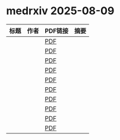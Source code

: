 # medrxiv 2025-08-09

| 标题 | 作者 | PDF链接 |  摘要 |
|------|------|--------|------|
|  |  | [PDF](https://doi.org/10.1101/2025.07.18.25331768) |  |
|  |  | [PDF](https://doi.org/10.1101/2024.08.12.24311861) |  |
|  |  | [PDF](https://doi.org/10.1101/2025.08.04.25332973) |  |
|  |  | [PDF](https://doi.org/10.1101/2025.07.16.25331530) |  |
|  |  | [PDF](https://doi.org/10.1101/2025.05.22.25328181) |  |
|  |  | [PDF](https://doi.org/10.1101/2025.06.21.25330030) |  |
|  |  | [PDF](https://doi.org/10.1101/2025.02.07.25321881) |  |
|  |  | [PDF](https://doi.org/10.1101/2024.09.21.24313911) |  |
|  |  | [PDF](https://doi.org/10.1101/2025.05.22.25327965) |  |
|  |  | [PDF](https://doi.org/10.1101/2025.07.15.25330996) |  |
